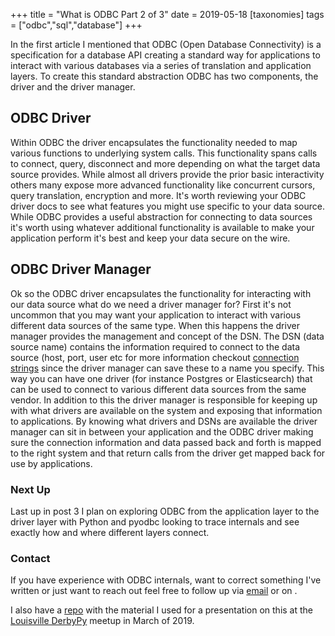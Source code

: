 +++
title = "What is ODBC Part 2 of 3"
date = 2019-05-18
[taxonomies]
tags = ["odbc","sql","database"]
+++

In the first article I mentioned that ODBC (Open Database Connectivity) is a
specification for a database API creating a standard way for applications to
interact with various databases via a series of translation and application
layers. To create this standard abstraction ODBC has two components, the driver
and the driver manager.

## ODBC Driver

Within ODBC the driver encapsulates the functionality needed to map various
functions to underlying system calls. This functionality spans calls to connect,
query, disconnect and more depending on what the target data source provides.
While almost all drivers provide the prior basic interactivity others many
expose more advanced functionality like concurrent cursors, query translation,
encryption and more. It's worth reviewing your ODBC driver docs to see what
features you might use specific to your data source. While ODBC provides a
useful abstraction for connecting to data sources it's worth using whatever
additional functionality is available to make your application perform it's
best and keep your data secure on the wire.

## ODBC Driver Manager

Ok so the ODBC driver encapsulates the functionality for interacting with our
data source what do we need a driver manager for? First it's not uncommon that
you may want your application to interact with various different data sources
of the same type. When this happens the driver manager provides the management
and concept of the DSN. The DSN (data source name) contains the information
required to connect to the data source (host, port, user etc for more
information checkout [connection strings](https://www.connectionstrings.com/)
since the driver manager can save these to a name you specify. This way you can
have one driver (for instance Postgres or Elasticsearch) that can be used to
connect to various different data sources from the same vendor. In addition to
this the driver manager is responsible for keeping up with what drivers are
available on the system and exposing that information to applications. By
knowing what drivers and DSNs are available the driver manager can sit in
between your application and the ODBC driver making sure the connection
information and data passed back and forth is mapped to the right system and
that return calls from the driver get mapped back for use by applications.

### Next Up

Last up in post 3 I plan on exploring ODBC from the application layer to the
driver layer with Python and pyodbc looking to trace internals and see exactly
how and where different layers connect.

### Contact

If you have experience with ODBC internals, want to correct something I've
written or just want to reach out feel free to follow up via
[email](mailto:n0mn0m@burningdaylight.io) or on
.

I also have a [repo](https://git.burningdaylight.io/presentations) with the material
I used for a presentation on this at the
[Louisville DerbyPy](https://www.meetup.com/derbypy/) meetup in March of 2019.
